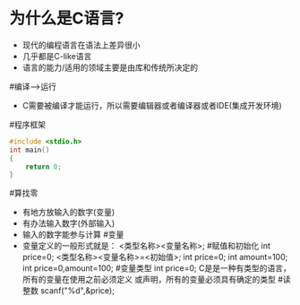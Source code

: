 # 为什么是C语言?
* 现代的编程语言在语法上差异很小
* 几乎都是C-like语言
* 语言的能力/适用的领域主要是由库和传统所决定的

#编译-->运行
* C需要被编译才能运行，所以需要编辑器或者编译器或者IDE(集成开发环境)

#程序框架

```C
#include <stdio.h>
int main()
{
    return 0;
}
```
#算找零
* 有地方放输入的数字(变量)
* 有办法输入数字(外部输入)
* 输入的数字能参与计算
#变量
* 变量定义的一般形式就是：
<类型名称><变量名称>;
#赋值和初始化
 int price=0;
<类型名称><变量名称>=<初始值>;
int price=0;
int amount=100;
int price=0,amount=100;
#变量类型
int price=0;
C是是一种有类型的语言，所有的变量在使用之前必须定义
或声明，所有的变量必须具有确定的类型
#读整数
scanf("%d",&price);



